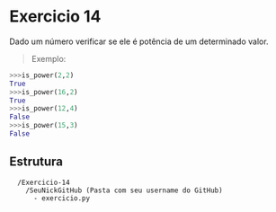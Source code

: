 # Exercicio 14

Dado um número verificar se ele é potência de um determinado valor.

> Exemplo:

```python
>>>is_power(2,2)
True
>>>is_power(16,2)
True
>>>is_power(12,4)
False
>>>is_power(15,3) 
False
```

## Estrutura 

```
  /Exercicio-14
    /SeuNickGitHub (Pasta com seu username do GitHub)
      - exercicio.py
```
